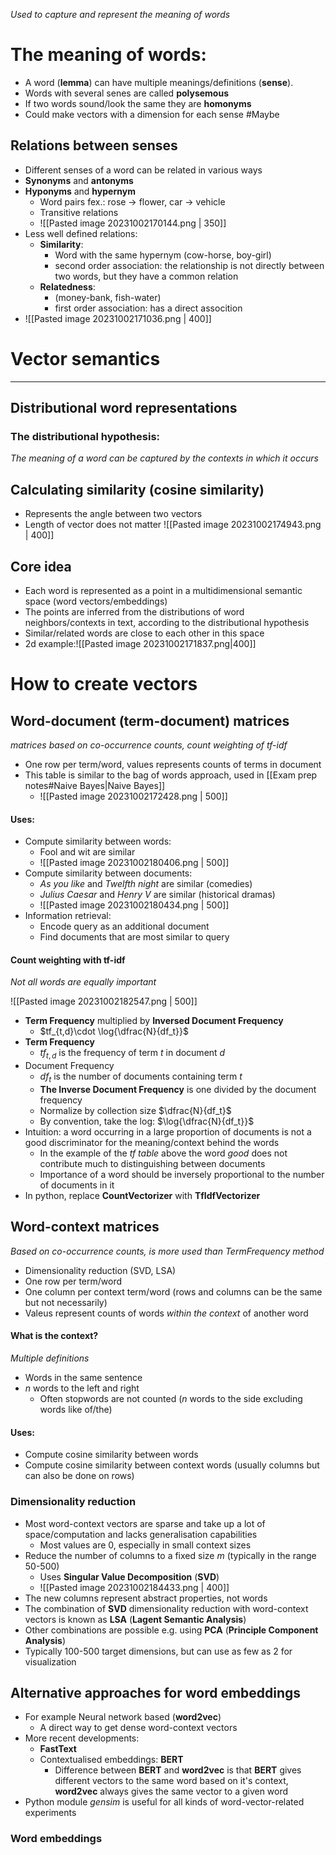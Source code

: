 _Used to capture and represent the meaning of words_


# The meaning of words:

* A word (**lemma**) can have multiple meanings/definitions (**sense**). 
* Words with several senes are called  **polysemous**
* If two words sound/look the same they are **homonyms**
* Could make vectors with a dimension for each sense #Maybe 

## Relations between senses

* Different senses of a word can be related in various ways
* **Synonyms** and **antonyms**
* **Hyponyms** and **hypernym** 
	* Word pairs fex.: rose -> flower, car -> vehicle
	* Transitive relations
	* ![[Pasted image 20231002170144.png | 350]]
* Less well defined relations:
	* **Similarity**: 
		* Word with the same hypernym (cow-horse, boy-girl)
		* second order association: the relationship is not directly between two words, but they have a common relation
	* **Relatedness**: 
		* (money-bank, fish-water)
		* first order association: has a direct assocition
* ![[Pasted image 20231002171036.png | 400]]

# Vector semantics
---

## Distributional word representations

### The distributional hypothesis:
_The meaning of a word can be captured by the contexts in which it occurs_

## Calculating similarity (cosine similarity)
* Represents the angle between two vectors
* Length of vector does not matter
	![[Pasted image 20231002174943.png | 400]]

## Core  idea

* Each word is represented as a point in a multidimensional semantic space (word vectors/embeddings)
* The points are inferred from the distributions of word neighbors/contexts in text, according to the distributional hypothesis
* Similar/related words are close to each other in this space
* 2d example:![[Pasted image 20231002171837.png|400]]

# How to create vectors

## Word-document (term-document) matrices
_matrices based on co-occurrence counts, count weighting of tf-idf_
 
* One row per term/word, values represents counts of terms in document
* This table is similar to the bag of words approach, used in [[Exam prep notes#Naive Bayes|Naive Bayes]]
	* ![[Pasted image 20231002172428.png | 500]]
#### Uses:
* Compute similarity between words:
	* Fool and wit are similar
	* ![[Pasted image 20231002180406.png | 500]]
* Compute similarity between documents:
	* _As you like_ and _Twelfth night_ are similar (comedies)
	* _Julius Caesar_ and _Henry V_ are similar (historical dramas)
	* ![[Pasted image 20231002180434.png | 500]]
* Information retrieval:
	* Encode query as an additional document
	* Find documents that are most similar to query

#### Count weighting with tf-idf
_Not all words are equally important_

![[Pasted image 20231002182547.png | 500]]

* **Term Frequency** multiplied by **Inversed Document Frequency**
	* $tf_{t,d}\cdot \log{\dfrac{N}{df_t}}$
* **Term Frequency**
	* $tf_{t,d}$ is the frequency of term $t$ in document $d$
* Document Frequency
	* $df_{t}$ is the number of documents containing term $t$
	* **The Inverse Document Frequency** is one divided by the document frequency
	* Normalize by collection size $\dfrac{N}{df_t}$
	* By convention, take the log: $\log{\dfrac{N}{df_t}}$
* Intuition: a word occurring in a large proportion of documents is not a good discriminator for the meaning/context behind the words
	* In the example of the _tf table_ above the word _good_ does not contribute much to distinguishing between documents
	* Importance of a word should be inversely proportional to the number of documents in it
* In python, replace **CountVectorizer** with **TfIdfVectorizer**


## Word-context matrices
_Based on co-occurrence counts, is more used than TermFrequency method_

* Dimensionality reduction (SVD, LSA)
* One row per term/word
* One column per context term/word (rows and columns can be the same but not necessarily)
* Valeus represent counts of words *within the context* of another word

#### What is the context?
_Multiple definitions_

* Words in the same sentence
* $n$ words to the left and right
	* Often stopwords are not counted ($n$ words to the side excluding words like of/the)


#### Uses:

* Compute cosine similarity between words
* Compute cosine similarity between context words (usually columns but can also be done on rows)

### Dimensionality reduction

* Most word-context vectors are sparse and take up a lot of space/computation and lacks generalisation capabilities
	* Most values are 0, especially in  small context sizes
* Reduce the number of columns to a fixed size $m$ (typically in the range 50-500)
	* Uses **Singular Value Decomposition** (**SVD**)
	* ![[Pasted image 20231002184433.png | 400]]
* The new columns represent abstract properties, not words
* The combination of **SVD** dimensionality reduction with word-context vectors is known as **LSA** (**Lagent Semantic Analysis**)
* Other combinations are possible e.g. using **PCA** (**Principle Component Analysis**)
* Typically 100-500 target dimensions, but can use as few as 2 for visualization

## Alternative approaches for word embeddings

* For example Neural network based (**word2vec**)
	* A direct way to get dense word-context vectors
* More recent developments:
	* **FastText**
	* Contextualised embeddings: **BERT**
		* Difference between **BERT** and **word2vec** is that **BERT** gives different vectors to the same word based on it's context, **word2vec** always gives the same vector to a given word
* Python module *gensim* is useful for all kinds of word-vector-related experiments


### Word embeddings



